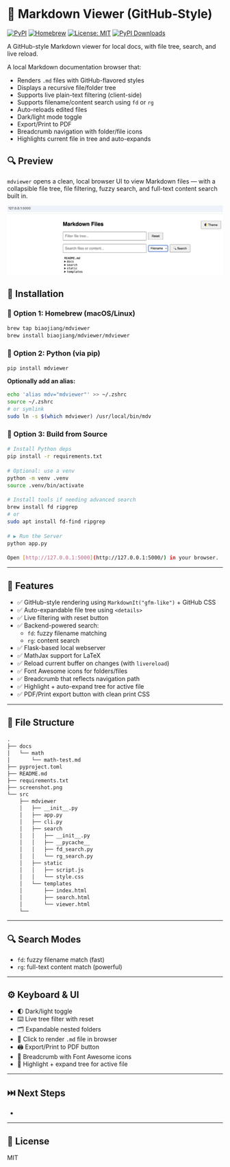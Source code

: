 # 📝 Markdown Viewer (GitHub-Style)

[![PyPI](https://img.shields.io/pypi/v/mdviewer.svg)](https://pypi.org/project/mdviewer)
[![Homebrew](https://img.shields.io/badge/Homebrew-mdviewer-blue)](https://github.com/biaojiang/homebrew-mdviewer)
[![License: MIT](https://img.shields.io/badge/License-MIT-green.svg)](LICENSE)
[![PyPI Downloads](https://static.pepy.tech/badge/mdviewer)](https://pepy.tech/projects/mdviewer)

A GitHub-style Markdown viewer for local docs, with file tree, search, and live reload.

A local Markdown documentation browser that:

- Renders `.md` files with GitHub-flavored styles
- Displays a recursive file/folder tree
- Supports live plain-text filtering (client-side)
- Supports filename/content search using `fd` or `rg`
- Auto-reloads edited files
- Dark/light mode toggle
- Export/Print to PDF
- Breadcrumb navigation with folder/file icons
- Highlights current file in tree and auto-expands

## 🔍 Preview

`mdviewer` opens a clean, local browser UI to view Markdown files — with a collapsible file tree, file filtering, fuzzy search, and full-text content search built in.

![Screenshot showing file tree and search](screenshot.png)

## 🚀 Installation

### 🔧 Option 1: Homebrew (macOS/Linux)

```bash
brew tap biaojiang/mdviewer
brew install biaojiang/mdviewer/mdviewer
```

### 🐍 Option 2: Python (via pip)

```
pip install mdviewer
```

**Optionally add an alias:**

```bash
echo 'alias mdv="mdviewer"' >> ~/.zshrc
source ~/.zshrc
# or symlink
sudo ln -s $(which mdviewer) /usr/local/bin/mdv
```

### 🔧 Option 3: Build from Source

```sh
# Install Python deps
pip install -r requirements.txt

# Optional: use a venv
python -m venv .venv
source .venv/bin/activate

# Install tools if needing advanced search
brew install fd ripgrep
# or
sudo apt install fd-find ripgrep

# ▶️ Run the Server
python app.py

Open [http://127.0.0.1:5000](http://127.0.0.1:5000/) in your browser.
```

---

## 🚀 Features

- ✅ GitHub-style rendering using `MarkdownIt("gfm-like")` + GitHub CSS
- ✅ Auto-expandable file tree using `<details>`
- ✅ Live filtering with reset button
- ✅ Backend-powered search:
	- `fd`: fuzzy filename matching
	- `rg`: content search
- ✅ Flask-based local webserver
- ✅ MathJax support for LaTeX
- ✅ Reload current buffer on changes (with `livereload`)
- ✅ Font Awesome icons for folders/files
- ✅ Breadcrumb that reflects navigation path
- ✅ Highlight + auto-expand tree for active file
- ✅ PDF/Print export button with clean print CSS

---

## 📁 File Structure

```text
.
├── docs
│   └── math
│       └── math-test.md
├── pyproject.toml
├── README.md
├── requirements.txt
├── screenshot.png
└── src
    ├── mdviewer
    │   ├── __init__.py
    │   ├── app.py
    │   ├── cli.py
    │   ├── search
    │   │   ├── __init__.py
    │   │   ├── __pycache__
    │   │   ├── fd_search.py
    │   │   └── rg_search.py
    │   ├── static
    │   │   ├── script.js
    │   │   └── style.css
    │   └── templates
    │       ├── index.html
    │       ├── search.html
    │       └── viewer.html
    └── 
```

---

## 🔍 Search Modes

- `fd`: fuzzy filename match (fast)
- `rg`: full-text content match (powerful)

---

## ⚙️ Keyboard & UI

- 🌓 Dark/light toggle
- ⌨️ Live tree filter with reset
- 🗂 Expandable nested folders
- 🔗 Click to render `.md` file in browser
- 🖨 Export/Print to PDF button
- 📁 Breadcrumb with Font Awesome icons
- 📄 Highlight + expand tree for active file

---

## ⏭️ Next Steps

-

---

## 📄 License

MIT
